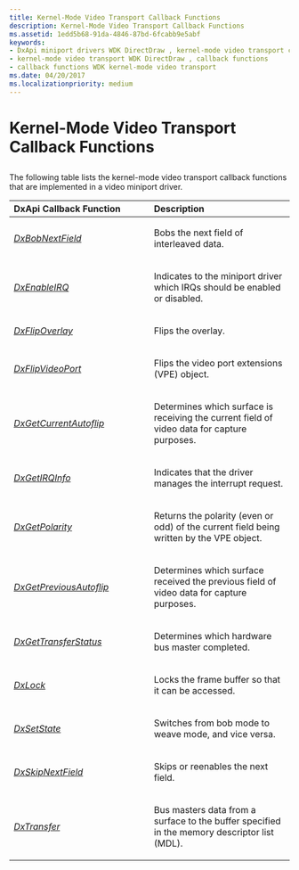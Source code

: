 ```yaml
---
title: Kernel-Mode Video Transport Callback Functions
description: Kernel-Mode Video Transport Callback Functions
ms.assetid: 1edd5b68-91da-4846-87bd-6fcabb9e5abf
keywords:
- DxApi miniport drivers WDK DirectDraw , kernel-mode video transport callback functions
- kernel-mode video transport WDK DirectDraw , callback functions
- callback functions WDK kernel-mode video transport
ms.date: 04/20/2017
ms.localizationpriority: medium
---
```


# Kernel-Mode Video Transport Callback Functions


## <span id="ddk_kernel_mode_video_transport_callback_functions_gg"></span><span id="DDK_KERNEL_MODE_VIDEO_TRANSPORT_CALLBACK_FUNCTIONS_GG"></span>


The following table lists the kernel-mode video transport callback functions that are implemented in a video miniport driver.

<table>
<colgroup>
<col width="50%" />
<col width="50%" />
</colgroup>
<thead>
<tr class="header">
<th align="left">DxApi Callback Function</th>
<th align="left">Description</th>
</tr>
</thead>
<tbody>
<tr class="odd">
<td align="left"><p><a href="https://docs.microsoft.com/windows/desktop/api/dxmini/nc-dxmini-pdx_bobnextfield" data-raw-source="[&lt;em&gt;DxBobNextField&lt;/em&gt;](https://docs.microsoft.com/windows/desktop/api/dxmini/nc-dxmini-pdx_bobnextfield)"><em>DxBobNextField</em></a></p></td>
<td align="left"><p>Bobs the next field of interleaved data.</p></td>
</tr>
<tr class="even">
<td align="left"><p><a href="https://docs.microsoft.com/windows/desktop/api/dxmini/nc-dxmini-pdx_enableirq" data-raw-source="[&lt;em&gt;DxEnableIRQ&lt;/em&gt;](https://docs.microsoft.com/windows/desktop/api/dxmini/nc-dxmini-pdx_enableirq)"><em>DxEnableIRQ</em></a></p></td>
<td align="left"><p>Indicates to the miniport driver which IRQs should be enabled or disabled.</p></td>
</tr>
<tr class="odd">
<td align="left"><p><a href="https://docs.microsoft.com/windows/desktop/api/dxmini/nc-dxmini-pdx_flipoverlay" data-raw-source="[&lt;em&gt;DxFlipOverlay&lt;/em&gt;](https://docs.microsoft.com/windows/desktop/api/dxmini/nc-dxmini-pdx_flipoverlay)"><em>DxFlipOverlay</em></a></p></td>
<td align="left"><p>Flips the overlay.</p></td>
</tr>
<tr class="even">
<td align="left"><p><a href="https://docs.microsoft.com/windows/desktop/api/dxmini/nc-dxmini-pdx_flipvideoport" data-raw-source="[&lt;em&gt;DxFlipVideoPort&lt;/em&gt;](https://docs.microsoft.com/windows/desktop/api/dxmini/nc-dxmini-pdx_flipvideoport)"><em>DxFlipVideoPort</em></a></p></td>
<td align="left"><p>Flips the video port extensions (VPE) object.</p></td>
</tr>
<tr class="odd">
<td align="left"><p><a href="https://docs.microsoft.com/windows/desktop/api/dxmini/nc-dxmini-pdx_getcurrentautoflip" data-raw-source="[&lt;em&gt;DxGetCurrentAutoflip&lt;/em&gt;](https://docs.microsoft.com/windows/desktop/api/dxmini/nc-dxmini-pdx_getcurrentautoflip)"><em>DxGetCurrentAutoflip</em></a></p></td>
<td align="left"><p>Determines which surface is receiving the current field of video data for capture purposes.</p></td>
</tr>
<tr class="even">
<td align="left"><p><a href="https://docs.microsoft.com/windows/desktop/api/dxmini/nc-dxmini-pdx_getirqinfo" data-raw-source="[&lt;em&gt;DxGetIRQInfo&lt;/em&gt;](https://docs.microsoft.com/windows/desktop/api/dxmini/nc-dxmini-pdx_getirqinfo)"><em>DxGetIRQInfo</em></a></p></td>
<td align="left"><p>Indicates that the driver manages the interrupt request.</p></td>
</tr>
<tr class="odd">
<td align="left"><p><a href="https://docs.microsoft.com/windows/desktop/api/dxmini/nc-dxmini-pdx_getpolarity" data-raw-source="[&lt;em&gt;DxGetPolarity&lt;/em&gt;](https://docs.microsoft.com/windows/desktop/api/dxmini/nc-dxmini-pdx_getpolarity)"><em>DxGetPolarity</em></a></p></td>
<td align="left"><p>Returns the polarity (even or odd) of the current field being written by the VPE object.</p></td>
</tr>
<tr class="even">
<td align="left"><p><a href="https://docs.microsoft.com/windows/desktop/api/dxmini/nc-dxmini-pdx_getpreviousautoflip" data-raw-source="[&lt;em&gt;DxGetPreviousAutoflip&lt;/em&gt;](https://docs.microsoft.com/windows/desktop/api/dxmini/nc-dxmini-pdx_getpreviousautoflip)"><em>DxGetPreviousAutoflip</em></a></p></td>
<td align="left"><p>Determines which surface received the previous field of video data for capture purposes.</p></td>
</tr>
<tr class="odd">
<td align="left"><p><a href="https://docs.microsoft.com/windows/desktop/api/dxmini/nc-dxmini-pdx_gettransferstatus" data-raw-source="[&lt;em&gt;DxGetTransferStatus&lt;/em&gt;](https://docs.microsoft.com/windows/desktop/api/dxmini/nc-dxmini-pdx_gettransferstatus)"><em>DxGetTransferStatus</em></a></p></td>
<td align="left"><p>Determines which hardware bus master completed.</p></td>
</tr>
<tr class="even">
<td align="left"><p><a href="https://docs.microsoft.com/windows/desktop/api/dxmini/nc-dxmini-pdx_lock" data-raw-source="[&lt;em&gt;DxLock&lt;/em&gt;](https://docs.microsoft.com/windows/desktop/api/dxmini/nc-dxmini-pdx_lock)"><em>DxLock</em></a></p></td>
<td align="left"><p>Locks the frame buffer so that it can be accessed.</p></td>
</tr>
<tr class="odd">
<td align="left"><p><a href="https://docs.microsoft.com/windows/desktop/api/dxmini/nc-dxmini-pdx_setstate" data-raw-source="[&lt;em&gt;DxSetState&lt;/em&gt;](https://docs.microsoft.com/windows/desktop/api/dxmini/nc-dxmini-pdx_setstate)"><em>DxSetState</em></a></p></td>
<td align="left"><p>Switches from bob mode to weave mode, and vice versa.</p></td>
</tr>
<tr class="even">
<td align="left"><p><a href="https://docs.microsoft.com/windows/desktop/api/dxmini/nc-dxmini-pdx_skipnextfield" data-raw-source="[&lt;em&gt;DxSkipNextField&lt;/em&gt;](https://docs.microsoft.com/windows/desktop/api/dxmini/nc-dxmini-pdx_skipnextfield)"><em>DxSkipNextField</em></a></p></td>
<td align="left"><p>Skips or reenables the next field.</p></td>
</tr>
<tr class="odd">
<td align="left"><p><a href="https://docs.microsoft.com/windows/desktop/api/dxmini/nc-dxmini-pdx_transfer" data-raw-source="[&lt;em&gt;DxTransfer&lt;/em&gt;](https://docs.microsoft.com/windows/desktop/api/dxmini/nc-dxmini-pdx_transfer)"><em>DxTransfer</em></a></p></td>
<td align="left"><p>Bus masters data from a surface to the buffer specified in the memory descriptor list (MDL).</p></td>
</tr>
</tbody>
</table>

 

 

 





